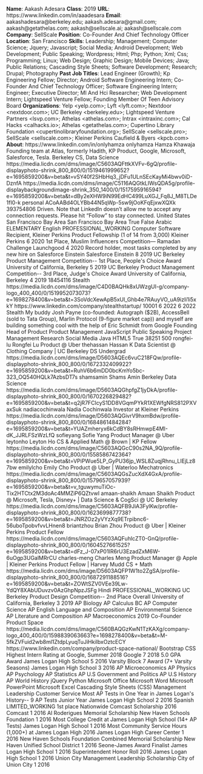 **Name**: Aakash Adesara
**Class**: 2019
**URL**: https://www\.linkedin\.com/in/aaadesara
**Email**: aakashadesara@berkeley\.edu; aakash\.adesara@gmail\.com; aakash@getathelas\.com; aakash@sellscale\.ai; aakash@sellscale\.com
**Company**: SellScale
**Position**: Co\-Founder And Chief Technology Officer
**Location**: San Francisco
**Skills**: Leadership; Management; Computer Science; Jquery; Javascript; Social Media; Android Development; Web Development; Public Speaking; Wordpress; Html; Php; Python; Xml; Css; Programming; Linux; Web Design; Graphic Design; Mobile Devices; Java; Public Relations; Cascading Style Sheets; Software Development; Research; Drupal; Photography
**Past Job Titles**: Lead Engineer \(Growth\); Kp Engineering Fellow; Director; Android Software Engineering Intern; Co\-Founder And Chief Technology Officer; Software Engineering Intern; Engineer; Executive Director; Ml And Hci Researcher; Web Development Intern; Lightspeed Venture Fellow; Founding Member Of Teen Advisory Board
**Organizations**: Yelp <yelp\.com>; Lyft <lyft\.com>; Nextdoor <nextdoor\.com>; UC Berkeley <berkeley\.edu>; Lightspeed Venture Partners <lsvp\.com>; Athelas <athelas\.com>; Intrax <intraxinc\.com>; Cal Hacks <calhacks\.io>; Athelas <getathelas\.com>; Cupertino Library Foundation <cupertinolibraryfoundation\.org>; SellScale <sellscale\.pro>; SellScale <sellscale\.com>; Kleiner Perkins Caufield & Byers <kpcb\.com>
**About**: https://www\.linkedin\.com/in/onlyhamza onlyhamza Hamza Khawaja Founding team at Atlas, formerly Hadith, KP Product, Google, Microsoft, Salesforce, Tesla\. Berkeley CS, Data Science https://media\.licdn\.com/dms/image/C5603AQFttkXVFv\-6gQ/profile\-displayphoto\-shrink\_800\_800/0/1519461999652?e=1695859200&v=beta&t=vSY40f2SHbHq3\_jDFu1ULnSEcKayMi4bwv0iD\-DznfA https://media\.licdn\.com/dms/image/C5116AQGtkLIWsQDA5g/profile\-displaybackgroundimage\-shrink\_350\_1400/0/1517595916594?e=1695859200&v=beta&t=dBy2eXHW9iN99EdHC499LuXGJ\_Fq8J\_M8TLDe1fI0\-k personal ACoAABd4OLYBb44N5qWp\-5sw9jOoKFqEjxwXQXk 393754806 Driven\.   Note that LinkedIn doesn’t allow me to accept any connection requests\. Please hit “Follow” to stay connected\.  United States San Francisco Bay Area San Francisco Bay Area True False Arabic ELEMENTARY English PROFESSIONAL\_WORKING Computer Software Recipient, Kleiner Perkins Product Fellowship \(1 of 14 from 3,000\) Kleiner Perkins 6 2020 1st Place, Muslim Influencers Competition— Ramadan Challenge Launchgood 4 2020 Record holder, most tasks completed by any new hire on Salesforce Einstein Salesforce Einstein 8 2019 UC Berkeley Product Management Competition\-\- 1st Place, People's Choice Award University of California, Berkeley 5 2019 UC Berkeley Product Management Competition\-\- 3rd Place, Judge's Choice Award University of California, Berkeley 4 2019 18454116 Stealth https://media\.licdn\.com/dms/image/C4D0BAQHk8xUWzgUI\-g/company\-logo\_400\_400/0/1519952073073?e=1698278400&v=beta&t=3SoVdcXewApB5xUl\_Ghb4e7RAuyVO\_uA9izli1i5xkY https://www\.linkedin\.com/company/stealthstartup/ 10001 6 2022 6 2022 Stealth My buddy Josh Payne \(co\-founded: Autograph \($2B\), AccessBell \(sold to Tata Group\), Marlin Protocol \(9\-figure market cap\)\) and myself are building something cool with the help of Eric Schmidt from Google Founding Head of Product Product Management JavaScript Public Speaking Project Management Research Social Media Java HTML5 True 38251 500 rongfei\-lu Rongfei Lu Product @ Uber thehassan Hassan K Data Scientist @ Clothing Company | UC Berkeley DS Undergrad https://media\.licdn\.com/dms/image/D5603AQEc6vuC218FQw/profile\-displayphoto\-shrink\_800\_800/0/1672332409922?e=1695859200&v=beta&t=RuhV6b6mDD0bcKmYo5bc\-323\_OQ540HQLk7AzbsDT7s shamsamin Shams Amin Berkeley Data Science https://media\.licdn\.com/dms/image/D5603AQGhpfgZ1jyDkA/profile\-displayphoto\-shrink\_800\_800/0/1670226829482?e=1695859200&v=beta&t=q2jR7FClcyS1DD8VGqmPYkR1XEWfgNRS812PXVaxSuk nadiacochinwala Nadia Cochinwala Investor at Kleiner Perkins https://media\.licdn\.com/dms/image/D5603AQGivrV9hxmBdw/profile\-displayphoto\-shrink\_800\_800/0/1684861484284?e=1695859200&v=beta&t=YUAZmheryx6kCdBY8sRHmwpE4MI\-dK\_JJRLFSzWzLfQ sofieyang Sofie Yang Product Manager @ Uber leytonho Leyton Ho CS & Applied Math @ Brown | KP Fellow https://media\.licdn\.com/dms/image/C5603AQGcC90s2NA\_9Q/profile\-displayphoto\-shrink\_800\_800/0/1558586742364?e=1695859200&v=beta&t=VPiPWue5LP\_GyPU36jp\_WSL8ZuqjRhnu\_LIEjLz87bw emilylcho Emily Cho Product @ Uber | Waterloo Mechatronics https://media\.licdn\.com/dms/image/C5603AQGsZucXdX4GxA/profile\-displayphoto\-shrink\_800\_800/0/1579657057939?e=1695859200&v=beta&t=v\_tguwymuTiOc\-Tix2HTCtx2M3doAc4MMZiP6QZtvwI amaan\-shaikh Amaan Shaikh Product @ Microsoft, Tesla, Disney\+ | Data Science & CogSci @ UC Berkeley https://media\.licdn\.com/dms/image/C5603AQFB9JiA3FylKw/profile\-displayphoto\-shrink\_800\_800/0/1623699877738?e=1695859200&v=beta&t=JNRZOz2yVYzXq9ETrpibnc6\-56uboTpobvfvvLHnen8 briantzhou Brian Zhou Product @ Uber | Kleiner Perkins Product Fellow https://media\.licdn\.com/dms/image/C5603AQFuhlcZT0\-GnQ/profile\-displayphoto\-shrink\_800\_800/0/1604527661525?e=1695859200&v=beta&t=dFz\_J\-07xP01IR6rU3EzadZxM6W\-6uOgp3UGalMRrCU charles\-meng Charles Meng Product Manager @ Apple | Kleiner Perkins Product Fellow | Harvey Mudd CS \+ Math https://media\.licdn\.com/dms/image/D5603AQFP1W1to2ZgSA/profile\-displayphoto\-shrink\_800\_800/0/1687291188516?e=1695859200&v=beta&t=ZOWtSZV0VEe39Lw\-YdQY8XAbUDuvzv0AzGhpNpzJSFg Hindi PROFESSIONAL\_WORKING UC Berkeley Product Design Competition\-\- 2nd Place Overall University of California, Berkeley 3 2019 AP Biology AP Calculus BC AP Computer Science AP English Language and Composition AP Environmental Science AP Literature and Composition AP Macroeconomics 2019 Co\-Founder Product Space https://media\.licdn\.com/dms/image/C560BAQGzKwN1TzKAXg/company\-logo\_400\_400/0/1598839063663?e=1698278400&v=beta&t=M\-5fkZVFuid2wb8ml1ZtdpLyuqTuJiHkiIbxOztcECY https://www\.linkedin\.com/company/product\-space\-national/ Bootstrap CSS Highest Intern Rating at Google, Summer 2018 Google 7 2018 5\.0 GPA Award James Logan High School 5 2016 Varsity Block 7 Award \(7\+ Varsity Seasons\) James Logan High School 3 2016 AP Microeconomics AP Physics AP Psychology AP Statistics AP U\.S Government and Politics AP U\.S History AP World History jQuery Python Microsoft Office Microsoft Word Microsoft PowerPoint Microsoft Excel Cascading Style Sheets \(CSS\) Management Leadership Customer Service Most AP Tests in One Year in James Logan's History\-\- 9 AP Tests Junior Year James Logan High School 2 2016 Spanish LIMITED\_WORKING 1st place Nationwide Comcast Scholarship 2016 Comcast 1 2016 Al Roderigues Memorial Scholarship New Haven Schools Foundation 1 2016 Most College Credit at James Logan High School \(14\+ AP Tests\) James Logan High School 1 2016 Most Community Service Hours \(1,000\+\) at James Logan High 2016 James Logan High Career Center 1 2016 New Haven Schools Foundation Combined Memorial Scholarship New Haven Unified School District 1 2016 Seone\-James Award Finalist James Logan High School 1 2016 Superintendent Honor Roll 2016 James Logan High School 1 2016 Union City Management Leadership Scholarship  City of Union City 1 2016

